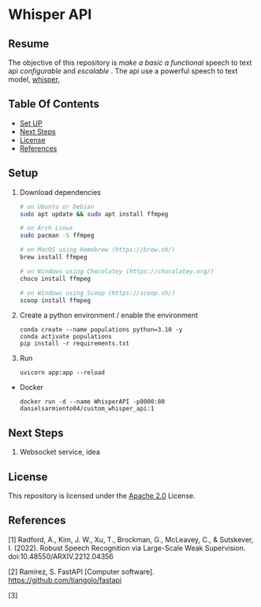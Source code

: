 # **Whisper API**

## Resume
The objective of this repository is *make a basic a functional* speech to text api *configurable* and *escalable* . The api use a powerful speech to text model, [whisper](https://github.com/openai/whisper),

## Table Of Contents
- [Set UP](#setup)
- [Next Steps](#next-steps)
- [License](#license)
- [References](#references)

## Setup


1. Download dependencies


    ```bash
    # on Ubuntu or Debian
    sudo apt update && sudo apt install ffmpeg

    # on Arch Linux
    sudo pacman -S ffmpeg

    # on MacOS using Homebrew (https://brew.sh/)
    brew install ffmpeg

    # on Windows using Chocolatey (https://chocolatey.org/)
    choco install ffmpeg

    # on Windows using Scoop (https://scoop.sh/)
    scoop install ffmpeg
    ```

2. Create a python environment / enable the environment

    ```
    conda create --name populations python=3.10 -y
    conda activate populations
    pip install -r requirements.txt
    ```


3. Run

    ```
    uvicorn app:app --reload
    ```
-  Docker

    ```
    docker run -d --name WhisperAPI -p8000:80 danielsarmiento04/custom_whisper_api:1
    ```

## Next Steps

1. Websocket service, idea

## License

This repository is licensed under the [Apache 2.0](LICENSE) License.


## References

[1] Radford, A., Kim, J. W., Xu, T., Brockman, G., McLeavey, C., & Sutskever, I. (2022). Robust Speech Recognition via Large-Scale Weak Supervision. doi:10.48550/ARXIV.2212.04356

[2] Ramírez, S. FastAPI [Computer software]. https://github.com/tiangolo/fastapi

[3]